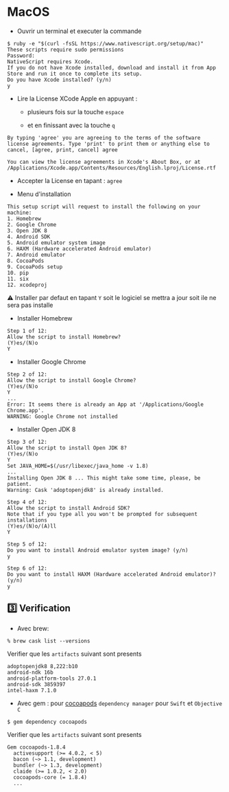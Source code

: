 # MacOS

* Ouvrir un terminal et executer la commande

```
$ ruby -e "$(curl -fsSL https://www.nativescript.org/setup/mac)"
These scripts require sudo permissions
Password:
NativeScript requires Xcode.
If you do not have Xcode installed, download and install it from App Store and run it once to complete its setup.
Do you have Xcode installed? (y/n)
y
```
* Lire la License XCode Apple en appuyant :

    - plusieurs fois sur la touche `espace` 
    
    - et en finissant avec la touche `q`

```
By typing 'agree' you are agreeing to the terms of the software license agreements. Type 'print' to print them or anything else to cancel, [agree, print, cancel] agree

You can view the license agreements in Xcode's About Box, or at /Applications/Xcode.app/Contents/Resources/English.lproj/License.rtf
```

* Accepter la License en tapant :  `agree`



* Menu d'installation

```
This setup script will request to install the following on your machine:
1. Homebrew
2. Google Chrome
3. Open JDK 8
4. Android SDK
5. Android emulator system image
6. HAXM (Hardware accelerated Android emulator)
7. Android emulator
8. CocoaPods
9. CocoaPods setup
10. pip
11. six
12. xcodeproj

```

:warning: Installer par defaut en tapant `Y` soit le logiciel se mettra a jour soit ile ne sera pas installe

* Installer Homebrew

```
Step 1 of 12:
Allow the script to install Homebrew?
(Y)es/(N)o
Y
```

* Installer Google Chrome

```
Step 2 of 12:
Allow the script to install Google Chrome?
(Y)es/(N)o
Y
...
Error: It seems there is already an App at '/Applications/Google Chrome.app'.
WARNING: Google Chrome not installed
```

* Installer Open JDK 8

```
Step 3 of 12:
Allow the script to install Open JDK 8?
(Y)es/(N)o
Y
Set JAVA_HOME=$(/usr/libexec/java_home -v 1.8)
...
Installing Open JDK 8 ... This might take some time, please, be patient.
Warning: Cask 'adoptopenjdk8' is already installed.
```

```
Step 4 of 12:
Allow the script to install Android SDK?
Note that if you type all you won't be prompted for subsequent installations
(Y)es/(N)o/(A)ll
Y
```

```
Step 5 of 12:
Do you want to install Android emulator system image? (y/n)
y
```

```
Step 6 of 12:
Do you want to install HAXM (Hardware accelerated Android emulator)? (y/n)
y
```

## :three: Verification

* Avec brew:

```
% brew cask list --versions
```

Verifier que les `artifacts` suivant sont presents

```
adoptopenjdk8 8,222:b10
android-ndk 16b
android-platform-tools 27.0.1
android-sdk 3859397
intel-haxm 7.1.0
```

* Avec gem : pour [cocoapods](https://cocoapods.org/) `dependency manager` pour `Swift` et `Objective C`

```
$ gem dependency cocoapods 
```


Verifier que les `artifacts` suivant sont presents

```
Gem cocoapods-1.8.4
  activesupport (>= 4.0.2, < 5)
  bacon (~> 1.1, development)
  bundler (~> 1.3, development)
  claide (>= 1.0.2, < 2.0)
  cocoapods-core (= 1.8.4)
  ...
```
